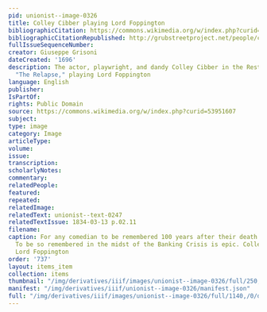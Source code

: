 ```yaml
---
pid: unionist--image-0326
title: Colley Cibber playing Lord Foppington
bibliographicCitation: https://commons.wikimedia.org/w/index.php?curid=53951607
bibliographicCitationRepublished: http://grubstreetproject.net/people/colleycibber/images/1696_grisoni.php
fullIssueSequenceNumber: 
creator: Giuseppe Grisoni
dateCreated: '1696'
description: The actor, playwright, and dandy Colley Cibber in the Restoration comedy
  "The Relapse," playing Lord Foppington
language: English
publisher: 
IsPartOf: 
rights: Public Domain
source: https://commons.wikimedia.org/w/index.php?curid=53951607
subject: 
type: image
category: Image
articleType: 
volume: 
issue: 
transcription: 
scholarlyNotes: 
commentary: 
relatedPeople: 
featured: 
repeated: 
relatedImage: 
relatedText: unionist--text-0247
relatedTextIssue: 1834-03-13 p.02.11
filename: 
caption: For any comedian to be remembered 100 years after their death is an achievement.
  To be so remembered in the midst of the Banking Crisis is epic. Colley Cibber playing
  Lord Foppington
order: '737'
layout: items_item
collection: items
thumbnail: "/img/derivatives/iiif/images/unionist--image-0326/full/250,/0/default.jpg"
manifest: "/img/derivatives/iiif/unionist--image-0326/manifest.json"
full: "/img/derivatives/iiif/images/unionist--image-0326/full/1140,/0/default.jpg"
---
```

